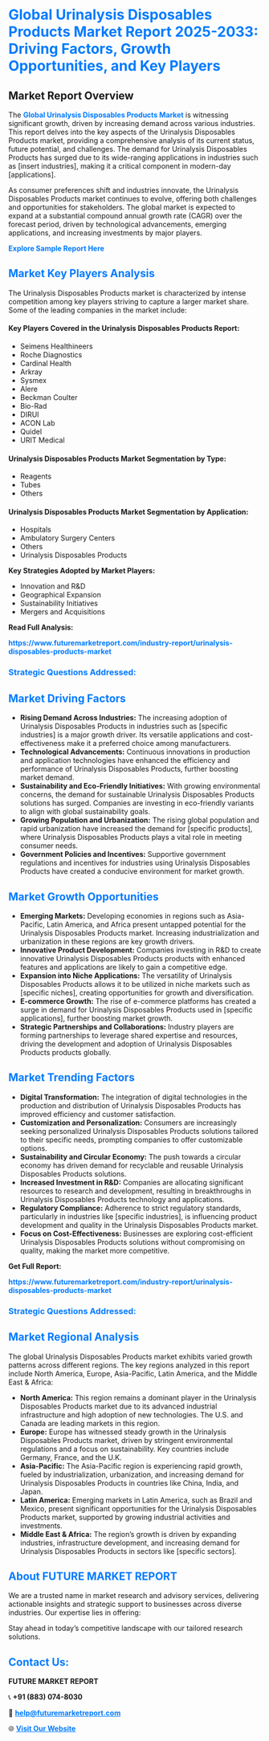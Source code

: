 <h1 style="color: #007BFF;">Global Urinalysis Disposables Products Market Report 2025-2033: Driving Factors, Growth Opportunities, and Key Players</h1>

<section id="overview">
<h2>Market Report Overview</h2>
<p>The <a href="https://www.futuremarketreport.com/industry-report/urinalysis-disposables-products-market" style="color: #007BFF; text-decoration: none;"><strong>Global Urinalysis Disposables Products Market</strong></a> is witnessing significant growth, driven by increasing demand across various industries. This report delves into the key aspects of the Urinalysis Disposables Products market, providing a comprehensive analysis of its current status, future potential, and challenges. The demand for Urinalysis Disposables Products has surged due to its wide-ranging applications in industries such as [insert industries], making it a critical component in modern-day [applications].</p>
<p>As consumer preferences shift and industries innovate, the Urinalysis Disposables Products market continues to evolve, offering both challenges and opportunities for stakeholders. The global market is expected to expand at a substantial compound annual growth rate (CAGR) over the forecast period, driven by technological advancements, emerging applications, and increasing investments by major players.</p>
</section>

<section id="overview">
<p><a href="https://www.futuremarketreport.com/request-sample/reportId=112315" style="color: #007BFF; text-decoration: none;"><strong>Explore Sample Report Here</strong></a></p>
</section>

<section id="key-players">
<h2 style="color: #007BFF;">Market Key Players Analysis</h2>
<p>The Urinalysis Disposables Products market is characterized by intense competition among key players striving to capture a larger market share. Some of the leading companies in the market include:</p>
<h4>Key Players Covered in the Urinalysis Disposables Products Report:</h4>
<ul><li>Seimens Healthineers</li><li>Roche Diagnostics</li><li>Cardinal Health</li><li>Arkray</li><li>Sysmex</li><li>Alere</li><li>Beckman Coulter</li><li>Bio-Rad</li><li>DIRUI</li><li>ACON Lab</li><li>Quidel</li><li>URIT Medical</li></ul>
<h4>Urinalysis Disposables Products Market Segmentation by Type:</h4>
<ul><li>Reagents</li><li>Tubes</li><li>Others</li></ul>

<h4>Urinalysis Disposables Products Market Segmentation by Application:</h4>
<ul><li>Hospitals</li><li>Ambulatory Surgery Centers</li><li>Others</li><li>Urinalysis Disposables Products</li></ul>
<p><strong>Key Strategies Adopted by Market Players:</strong></p>
<ul>
<li>Innovation and R&D</li>
<li>Geographical Expansion</li>
<li>Sustainability Initiatives</li>
<li>Mergers and Acquisitions</li>
</ul>
</section>

<section>
<p><strong>Read Full Analysis: </strong></p><a href="https://www.futuremarketreport.com/industry-report/urinalysis-disposables-products-market" style="color: #007BFF; text-decoration: none;"><strong>https://www.futuremarketreport.com/industry-report/urinalysis-disposables-products-market</strong></a>
<h3 style="color: #007BFF;">Strategic Questions Addressed:</h3>
</section>

<section id="driving-factors">
<h2 style="color: #007BFF;">Market Driving Factors</h2>
<ul>
<li><strong>Rising Demand Across Industries:</strong> The increasing adoption of Urinalysis Disposables Products in industries such as [specific industries] is a major growth driver. Its versatile applications and cost-effectiveness make it a preferred choice among manufacturers.</li>
<li><strong>Technological Advancements:</strong> Continuous innovations in production and application technologies have enhanced the efficiency and performance of Urinalysis Disposables Products, further boosting market demand.</li>
<li><strong>Sustainability and Eco-Friendly Initiatives:</strong> With growing environmental concerns, the demand for sustainable Urinalysis Disposables Products solutions has surged. Companies are investing in eco-friendly variants to align with global sustainability goals.</li>
<li><strong>Growing Population and Urbanization:</strong> The rising global population and rapid urbanization have increased the demand for [specific products], where Urinalysis Disposables Products plays a vital role in meeting consumer needs.</li>
<li><strong>Government Policies and Incentives:</strong> Supportive government regulations and incentives for industries using Urinalysis Disposables Products have created a conducive environment for market growth.</li>
</ul>
</section>

<section id="growth-opportunities">
<h2 style="color: #007BFF;">Market Growth Opportunities</h2>
<ul>
<li><strong>Emerging Markets:</strong> Developing economies in regions such as Asia-Pacific, Latin America, and Africa present untapped potential for the Urinalysis Disposables Products market. Increasing industrialization and urbanization in these regions are key growth drivers.</li>
<li><strong>Innovative Product Development:</strong> Companies investing in R&D to create innovative Urinalysis Disposables Products products with enhanced features and applications are likely to gain a competitive edge.</li>
<li><strong>Expansion into Niche Applications:</strong> The versatility of Urinalysis Disposables Products allows it to be utilized in niche markets such as [specific niches], creating opportunities for growth and diversification.</li>
<li><strong>E-commerce Growth:</strong> The rise of e-commerce platforms has created a surge in demand for Urinalysis Disposables Products used in [specific applications], further boosting market growth.</li>
<li><strong>Strategic Partnerships and Collaborations:</strong> Industry players are forming partnerships to leverage shared expertise and resources, driving the development and adoption of Urinalysis Disposables Products products globally.</li>
</ul>
</section>

<section id="trending-factors">
<h2 style="color: #007BFF;">Market Trending Factors</h2>
<ul>
<li><strong>Digital Transformation:</strong> The integration of digital technologies in the production and distribution of Urinalysis Disposables Products has improved efficiency and customer satisfaction.</li>
<li><strong>Customization and Personalization:</strong> Consumers are increasingly seeking personalized Urinalysis Disposables Products solutions tailored to their specific needs, prompting companies to offer customizable options.</li>
<li><strong>Sustainability and Circular Economy:</strong> The push towards a circular economy has driven demand for recyclable and reusable Urinalysis Disposables Products solutions.</li>
<li><strong>Increased Investment in R&D:</strong> Companies are allocating significant resources to research and development, resulting in breakthroughs in Urinalysis Disposables Products technology and applications.</li>
<li><strong>Regulatory Compliance:</strong> Adherence to strict regulatory standards, particularly in industries like [specific industries], is influencing product development and quality in the Urinalysis Disposables Products market.</li>
<li><strong>Focus on Cost-Effectiveness:</strong> Businesses are exploring cost-efficient Urinalysis Disposables Products solutions without compromising on quality, making the market more competitive.</li>
</ul>
</section>

<section>
<p><strong>Get Full Report: </strong></p><a href="https://www.futuremarketreport.com/industry-report/urinalysis-disposables-products-market" style="color: #007BFF; text-decoration: none;"><strong>https://www.futuremarketreport.com/industry-report/urinalysis-disposables-products-market</strong></a>
<h3 style="color: #007BFF;">Strategic Questions Addressed:</h3>
</section>


<section id="regional-analysis">
<h2 style="color: #007BFF;">Market Regional Analysis</h2>
<p>The global Urinalysis Disposables Products market exhibits varied growth patterns across different regions. The key regions analyzed in this report include North America, Europe, Asia-Pacific, Latin America, and the Middle East & Africa:</p>
<ul>
<li><strong>North America:</strong> This region remains a dominant player in the Urinalysis Disposables Products market due to its advanced industrial infrastructure and high adoption of new technologies. The U.S. and Canada are leading markets in this region.</li>
<li><strong>Europe:</strong> Europe has witnessed steady growth in the Urinalysis Disposables Products market, driven by stringent environmental regulations and a focus on sustainability. Key countries include Germany, France, and the U.K.</li>
<li><strong>Asia-Pacific:</strong> The Asia-Pacific region is experiencing rapid growth, fueled by industrialization, urbanization, and increasing demand for Urinalysis Disposables Products in countries like China, India, and Japan.</li>
<li><strong>Latin America:</strong> Emerging markets in Latin America, such as Brazil and Mexico, present significant opportunities for the Urinalysis Disposables Products market, supported by growing industrial activities and investments.</li>
<li><strong>Middle East & Africa:</strong> The region’s growth is driven by expanding industries, infrastructure development, and increasing demand for Urinalysis Disposables Products in sectors like [specific sectors].</li>
</ul>
</section>

<footer>
<h2 style="color: #007BFF;">About FUTURE MARKET REPORT</h2>
<p>We are a trusted name in market research and advisory services, delivering actionable insights and strategic support to businesses across diverse industries. Our expertise lies in offering:</p>

<p>Stay ahead in today’s competitive landscape with our tailored research solutions.</p>

<h2 style="color: #007BFF;">Contact Us:</h2>
<p><strong>FUTURE MARKET REPORT</strong></p>
<p>📞 <strong>+91 (883) 074-8030</strong></p>
<p>📧 <strong><a href="mailto:help@futuremarketreport.com" style="color: #007BFF;">help@futuremarketreport.com</a></strong></p>
<p>🌐 <strong><a href="https://www.futuremarketreport.com/" style="color: #007BFF;">Visit Our Website</a></strong></p>
</footer>
